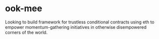 # ook-mee
Looking to build framework for trustless conditional contracts using eth to empower momentum-gathering initiatives in otherwise disempowered corners of the world.
